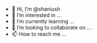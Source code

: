 - 👋 Hi, I’m @shaniush
- 👀 I’m interested in ...
- 🌱 I’m currently learning ...
- 💞️ I’m looking to collaborate on ...
- 📫 How to reach me ...

<!---
shaniush/shaniush is a ✨ special ✨ repository because its `README.md` (this file) appears on your GitHub profile.
You can click the Preview link to take a look at your changes.
--->

